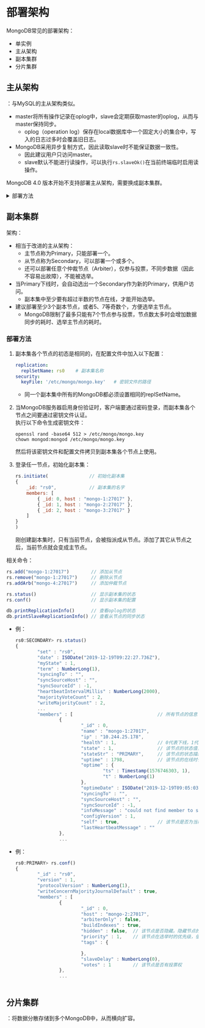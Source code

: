 # 部署架构

MongoDB常见的部署架构：
- 单实例
- 主从架构
- 副本集群
- 分片集群

## 主从架构

：与MySQL的主从架构类似。
- master将所有操作记录在oplog中，slave会定期获取master的oplog，从而与master保持同步。
  - oplog（operation log）保存在local数据库中一个固定大小的集合中，写入的日志过多时会覆盖旧日志。
- MongoDB采用异步复制方式，因此读取slave时不能保证数据一致性。
  - 因此建议用户只访问master。
  - slave默认不能进行读操作，可以执行`rs.slaveOk()`在当前终端临时启用读操作。

MongoDB 4.0 版本开始不支持部署主从架构，需要换成副本集群。

<details>
<summary>部署方法</summary>

1. 启动master：
```shell
mongod --master
```

2. 在slave的配置文件中加入以下配置：
```shell
mongod --slave --source 10.0.0.1:27017
```
- source参数表示master的访问入口。

</details>

## 副本集群

架构：
- 相当于改进的主从架构：
  - 主节点称为Primary，只能部署一个。
  - 从节点称为Secondary，可以部署一个或多个。
  - 还可以部署任意个仲裁节点（Arbiter），仅参与投票，不同步数据（因此不容易出故障），不能被选举。
- 当Primary下线时，会自动选出一个Secondary作为新的Primary，供用户访问。
  - 副本集中至少要有超过半数的节点在线，才能开始选举。
- 建议部署至少3个副本节点，或者5、7等奇数个，方便选举主节点。
  - MongoDB限制了最多只能有7个节点参与投票，节点数太多时会增加数据同步的耗时、选举主节点的耗时。

### 部署方法

1. 副本集各个节点的初态是相同的，在配置文件中加入以下配置：
    ```yaml
    replication:
      replSetName: rs0    # 副本集名称
    security:
      keyFile: '/etc/mongo/mongo.key'   # 密钥文件的路径
    ```
    - 同一个副本集中所有的MongoDB都必须设置相同的replSetName。

2. 当MongoDB服务器启用身份验证时，客户端要通过密码登录，而副本集各个节点之间要通过密钥文件认证。
   <br>执行以下命令生成密钥文件：
    ```shell
    openssl rand -base64 512 > /etc/mongo/mongo.key
    chown mongod:mongod /etc/mongo/mongo.key
    ```
    然后将该密钥文件和配置文件拷贝到副本集各个节点上使用。

3. 登录任一节点，初始化副本集：
    ```js
    rs.initiate(               // 初始化副本集
    {
        _id: "rs0",            // 副本集的名字
        members: [
            { _id: 0, host : "mongo-1:27017" },
            { _id: 1, host : "mongo-2:27017" },
            { _id: 2, host : "mongo-3:27017" }
        ]
    }
    )
    ```
    刚创建副本集时，只有当前节点，会被指派成从节点。添加了其它从节点之后，当前节点就会变成主节点。

相关命令：
```js
rs.add("mongo-1:27017")        // 添加从节点
rs.remove("mongo-1:27017")     // 删除从节点
rs.addArb("mongo-4:27017")     // 添加仲裁节点

rs.status()                    // 显示副本集的状态
rs.conf()                      // 显示副本集的配置

db.printReplicationInfo()      // 查看oplog的状态
db.printSlaveReplicationInfo() // 查看从节点的同步状态
```
- 例：
    ```js
    rs0:SECONDARY> rs.status()
    {
            "set" : "rs0",
            "date" : ISODate("2019-12-19T09:22:27.736Z"),
            "myState" : 1,
            "term" : NumberLong(1),
            "syncingTo" : "",
            "syncSourceHost" : "",
            "syncSourceId" : -1,
            "heartbeatIntervalMillis" : NumberLong(2000),
            "majorityVoteCount" : 2,
            "writeMajorityCount" : 2,
            ...
            "members" : [                               // 所有节点的信息
                    {
                            "_id" : 0,
                            "name" : "mongo-1:27017",
                            "ip" : "10.244.25.178",
                            "health" : 1,               // 0代表下线，1代表在线
                            "state" : 1,                // 该节点的状态值，取值为0~10
                            "stateStr" : "PRIMARY",     // 该节点的状态描述
                            "uptime" : 1798,            // 该节点的在线时长
                            "optime" : {
                                    "ts" : Timestamp(1576746303, 1),
                                    "t" : NumberLong(1)
                            },
                            "optimeDate" : ISODate("2019-12-19T09:05:03Z"),  // 该节点最后一次同步oplog的时间
                            "syncingTo" : "",
                            "syncSourceHost" : "",
                            "syncSourceId" : -1,
                            "infoMessage" : "could not find member to sync from",
                            "configVersion" : 1,
                            "self" : true,              // 该节点是否为当前登录的节点
                            "lastHeartbeatMessage" : ""
                    },
                    ...
    ```
- 例：
    ```js
    rs0:PRIMARY> rs.conf()
    {
            "_id" : "rs0",
            "version" : 1,
            "protocolVersion" : NumberLong(1),
            "writeConcernMajorityJournalDefault" : true,
            "members" : [
                    {
                            "_id" : 0,
                            "host" : "mongo-2:27017",
                            "arbiterOnly" : false,
                            "buildIndexes" : true,
                            "hidden" : false,  // 该节点是否隐藏。隐藏节点的priority为0，不能被选举，但是可以投票
                            "priority" : 1,    // 该节点在选举时的优先级，值越大越容易当选主节点
                            "tags" : {

                            },
                            "slaveDelay" : NumberLong(0),
                            "votes" : 1        // 该节点是否有投票权
                    },
                    ...
            
    ```


## 分片集群

：将数据分散存储到多个MongoDB中，从而横向扩容。

